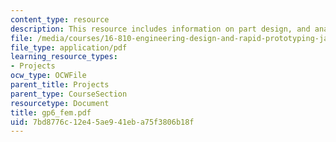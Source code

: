 ```yaml
---
content_type: resource
description: This resource includes information on part design, and analysis results.
file: /media/courses/16-810-engineering-design-and-rapid-prototyping-january-iap-2005/7bd8776c12e45ae941eba75f3806b18f_gp6_fem.pdf
file_type: application/pdf
learning_resource_types:
- Projects
ocw_type: OCWFile
parent_title: Projects
parent_type: CourseSection
resourcetype: Document
title: gp6_fem.pdf
uid: 7bd8776c-12e4-5ae9-41eb-a75f3806b18f
---
```

